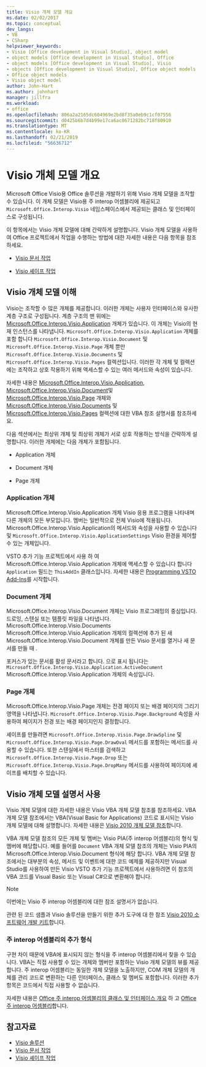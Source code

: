 ```yaml
---
title: Visio 개체 모델 개요
ms.date: 02/02/2017
ms.topic: conceptual
dev_langs:
- VB
- CSharp
helpviewer_keywords:
- Visio [Office development in Visual Studio], object model
- object models [Office development in Visual Studio], Office
- object models [Office development in Visual Studio], Visio
- objects [Office development in Visual Studio], Office object models
- Office object models
- Visio object model
author: John-Hart
ms.author: johnhart
manager: jillfra
ms.workload:
- office
ms.openlocfilehash: 806a2a2165dc604969e2bd8f35a0eb9c1cf07556
ms.sourcegitcommit: d0425b6b7d4b99e17ca6ac0671282bc718f80910
ms.translationtype: MT
ms.contentlocale: ko-KR
ms.lasthandoff: 02/21/2019
ms.locfileid: "56636712"
---
```

# <a name="visio-object-model-overview"></a>Visio 개체 모델 개요
  Microsoft Office Visio용 Office 솔루션을 개발하기 위해 Visio 개체 모델을 조작할 수 있습니다. 이 개체 모델은 Visio용 주 interop 어셈블리에 제공되고 `Microsoft.Office.Interop.Visio` 네임스페이스에서 제공되는 클래스 및 인터페이스로 구성됩니다.

 이 항목에서는 Visio 개체 모델에 대해 간략하게 설명합니다. Visio 개체 모델을 사용하여 Office 프로젝트에서 작업을 수행하는 방법에 대한 자세한 내용은 다음 항목을 참조하세요.

-   [Visio 문서 작업](../vsto/working-with-visio-documents.md)

-   [Visio 셰이프 작업](../vsto/working-with-visio-shapes.md)

## <a name="understand-the-visio-object-model"></a>Visio 개체 모델 이해
 Visio는 조작할 수 많은 개체를 제공합니다. 이러한 개체는 사용자 인터페이스와 유사한 계층 구조로 구성됩니다. 계층 구조의 맨 위에는 [Microsoft.Office.Interop.Visio.Application](/office/vba/api/Visio.Application) 개체가 있습니다. 이 개체는 Visio의 현재 인스턴스를 나타냅니다. `Microsoft.Office.Interop.Visio.Application` 개체를 포함 합니다 `Microsoft.Office.Interop.Visio.Document` 및 `Microsoft.Office.Interop.Visio.Page` 개체 뿐만 `Microsoft.Office.Interop.Visio.Documents` 및 `Microsoft.Office.Interop.Visio.Pages` 컬렉션입니다. 이러한 각 개체 및 컬렉션에는 조작하고 상호 작용하기 위해 액세스할 수 있는 여러 메서드와 속성이 있습니다.

 자세한 내용은 [Microsoft.Office.Interop.Visio.Application](/office/vba/api/Visio.Application), [Microsoft.Office.Interop.Visio.Document](/office/vba/api/Visio.Document)및 [Microsoft.Office.Interop.Visio.Page](/office/vba/api/Visio.Page) 개체와 [Microsoft.Office.Interop.Visio.Documents](/office/vba/api/Visio.Documents) 및 [Microsoft.Office.Interop.Visio.Pages](/office/vba/api/Visio.Pages) 컬렉션에 대한 VBA 참조 설명서를 참조하세요.

 다음 섹션에서는 최상위 개체 및 최상위 개체가 서로 상호 작용하는 방식을 간략하게 설명합니다. 이러한 개체에는 다음 개체가 포함됩니다.

-   Application 개체

-   Document 개체

-   Page 개체

### <a name="application-object"></a>Application 개체
 Microsoft.Office.Interop.Visio.Application 개체 Visio 응용 프로그램을 나타내며 다른 개체의 모든 부모입니다. 멤버는 일반적으로 전체 Visio에 적용됩니다. Microsoft.Office.Interop.Visio.Application의 메서드와 속성을 사용할 수 있습니다 및 `Microsoft.Office.Interop.Visio.ApplicationSettings` Visio 환경을 제어할 수 있는 개체입니다.

 VSTO 추가 기능 프로젝트에서 사용 하 여 Microsoft.Office.Interop.Visio.Application 개체에 액세스할 수 있습니다 합니다 `Application` 필드는 `ThisAddIn` 클래스입니다. 자세한 내용은 [Programming VSTO Add-Ins](../vsto/programming-vsto-add-ins.md)를 시작합니다.

### <a name="document-object"></a>Document 개체
 Microsoft.Office.Interop.Visio.Document 개체는 Visio 프로그래밍의 중심입니다. 드로잉, 스텐실 또는 템플릿 파일을 나타냅니다. Microsoft.Office.Interop.Visio.Documents Microsoft.Office.Interop.Visio.Application 개체의 컬렉션에 추가 된 새 Microsoft.Office.Interop.Visio.Document 개체를 만든 Visio 문서를 열거나 새 문서를 만들 때 .

 포커스가 있는 문서를 활성 문서라고 합니다. 으로 표시 됩니다는 `Microsoft.Office.Interop.Visio.Application.ActiveDocument` Microsoft.Office.Interop.Visio.Application 개체의 속성입니다.

### <a name="page-object"></a>Page 개체
 Microsoft.Office.Interop.Visio.Page 개체는 전경 페이지 또는 배경 페이지의 그리기 영역을 나타냅니다. `Microsoft.Office.Interop.Visio.Page.Background` 속성을 사용하여 페이지가 전경 또는 배경 페이지인지 결정합니다.

 셰이프를 만들려면 `Microsoft.Office.Interop.Visio.Page.DrawSpline` 및 `Microsoft.Office.Interop.Visio.Page.DrawOval` 메서드를 포함하는 메서드를 사용할 수 있습니다. 또한 스텐실에서 마스터를 검색하고 `Microsoft.Office.Interop.Visio.Page.Drop` 또는 `Microsoft.Office.Interop.Visio.Page.DropMany` 메서드를 사용하여 페이지에 셰이프를 배치할 수 있습니다.

## <a name="use-the-visio-object-model-documentation"></a>Visio 개체 모델 설명서 사용
 Visio 개체 모델에 대한 자세한 내용은 Visio VBA 개체 모델 참조를 참조하세요. VBA 개체 모델 참조에서는 VBA(Visual Basic for Applications) 코드로 표시되는 Visio 개체 모델에 대해 설명합니다. 자세한 내용은 [Visio 2010 개체 모델 참조](http://go.microsoft.com/fwlink/?LinkId=199775)합니다.

 VBA 개체 모델 참조의 모든 개체 및 멤버는 Visio PIA(주 interop 어셈블리)의 형식 및 멤버에 해당합니다. 예를 들어를 `Document` VBA 개체 모델 참조의 개체는 Visio PIA의 Microsoft.Office.Interop.Visio.Document 형식에 해당 합니다. VBA 개체 모델 참조에서는 대부분의 속성, 메서드 및 이벤트에 대한 코드 예제를 제공하지만 Visual Studio를 사용하여 만든 Visio VSTO 추가 기능 프로젝트에서 사용하려면 이 참조의 VBA 코드를 Visual Basic 또는 Visual C#으로 변환해야 합니다.

> [!NOTE]
>  이번에는 Visio 주 interop 어셈블리에 대한 참조 설명서가 없습니다.

 관련 된 코드 샘플과 Visio 솔루션을 만들기 위한 추가 도구에 대 한 참조 [Visio 2010 소프트웨어 개발 키트](http://go.microsoft.com/fwlink/?LinkId=196501)합니다.

### <a name="additional-types-in-primary-interop-assemblies"></a>주 interop 어셈블리의 추가 형식
 구현 차이 때문에 VBA에 표시되지 않는 형식을 주 interop 어셈블리에서 찾을 수 있습니다. VBA는 직접 사용할 수 있는 개체와 멤버만 포함하는 Visio 개체 모델의 뷰를 제공합니다. 주 interop 어셈블리는 동일한 개체 모델을 노출하지만, COM 개체 모델의 개체를 관리 코드로 변환하는 다른 인터페이스, 클래스 및 멤버도 포함합니다. 이러한 추가 항목은 코드에서 직접 사용할 수 없습니다.

 자세한 내용은 [Office 주 interop 어셈블리의 클래스 및 인터페이스 개요](http://go.microsoft.com/fwlink/?LinkId=189592) 하 고 [Office 주 interop 어셈블리](../vsto/office-primary-interop-assemblies.md)합니다.

## <a name="see-also"></a>참고자료
- [Visio 솔루션](../vsto/visio-solutions.md)
- [Visio 문서 작업](../vsto/working-with-visio-documents.md)
- [Visio 셰이프 작업](../vsto/working-with-visio-shapes.md)
